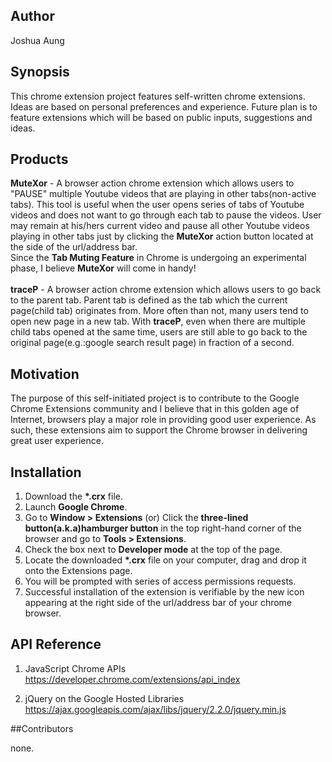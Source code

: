 ## Author

Joshua Aung

## Synopsis

This chrome extension project features self-written chrome extensions. Ideas are based on personal preferences and experience.
Future plan is to feature extensions which will be based on public inputs, suggestions and ideas.

## Products

<b>MuteXor</b> - A browser action chrome extension which allows users to "PAUSE" multiple Youtube videos that are playing in other tabs(non-active tabs). This tool is useful when the user opens series of tabs of Youtube videos and does not want to go through each tab to pause the videos. User may remain at his/hers current video and pause all other Youtube videos playing in other tabs just by clicking the <b>MuteXor</b> action button located at the side of the url/address bar.</br>
Since the <b>Tab Muting Feature</b> in Chrome is undergoing an experimental phase, I believe <b>MuteXor</b> will come in handy!</br></br>
<b>traceP</b> - A browser action chrome extension which allows users to go back to the parent tab. Parent tab is defined as the tab which the current page(child tab) originates from. More often than not, many users tend to open new page in a new tab. With <b>traceP</b>, even when there are multiple child tabs opened at the same time, users are still able to go back to the original page(e.g.:google search result page) in fraction of a second.

## Motivation

The purpose of this self-initiated project is to contribute to the Google Chrome Extensions community and I believe that in this golden age of Internet, browsers play a major role in providing good user experience. As such, these extensions aim to support the Chrome browser in delivering great user experience.

## Installation

1) Download the <b>&#42;.crx</b> file.<br />
2) Launch <b>Google Chrome</b>.<br />
3) Go to <b>Window > Extensions</b> (or) Click the <b>three-lined button(a.k.a)hamburger button</b> in the top right-hand corner of the browser and go to <b>Tools > Extensions</b>.<br />
4) Check the box next to <b>Developer mode</b> at the top of the page.<br />
5) Locate the downloaded <b>&#42;.crx</b> file on your computer, drag and drop it onto the Extensions page.<br />
6) You will be prompted with series of access permissions requests.<br />
7) Successful installation of the extension is verifiable by the new icon appearing at the right side of the url/address bar of your chrome browser.

## API Reference

1) JavaScript Chrome APIs
https://developer.chrome.com/extensions/api_index

2) jQuery on the Google Hosted Libraries
https://ajax.googleapis.com/ajax/libs/jquery/2.2.0/jquery.min.js

##Contributors

none.
